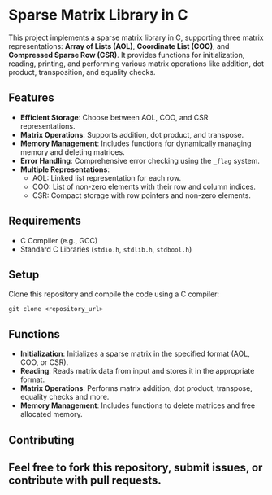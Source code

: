 
# Sparse Matrix Library in C

This project implements a sparse matrix library in C, supporting three matrix representations: **Array of Lists (AOL)**, **Coordinate List (COO)**, and **Compressed Sparse Row (CSR)**. It provides functions for initialization, reading, printing, and performing various matrix operations like addition, dot product, transposition, and equality checks.

## Features
- **Efficient Storage**: Choose between AOL, COO, and CSR representations.
- **Matrix Operations**: Supports addition, dot product, and transpose.
- **Memory Management**: Includes functions for dynamically managing memory and deleting matrices.
- **Error Handling**: Comprehensive error checking using the `_flag` system.
- **Multiple Representations**:
  - AOL: Linked list representation for each row.
  - COO: List of non-zero elements with their row and column indices.
  - CSR: Compact storage with row pointers and non-zero elements.


## Requirements
- C Compiler (e.g., GCC)
- Standard C Libraries (`stdio.h`, `stdlib.h`, `stdbool.h`)

## Setup
Clone this repository and compile the code using a C compiler:
```
git clone <repository_url>
```

## Functions
- **Initialization**: Initializes a sparse matrix in the specified format (AOL, COO, or CSR).
- **Reading**: Reads matrix data from input and stores it in the appropriate format.
- **Matrix Operations**: Performs matrix addition, dot product, transpose, equality checks and more.
- **Memory Management**: Includes functions to delete matrices and free allocated memory.

## Contributing
Feel free to fork this repository, submit issues, or contribute with pull requests.
---
